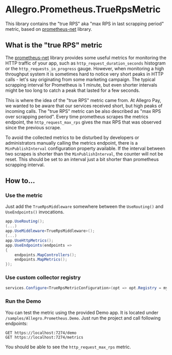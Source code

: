 # Allegro.Prometheus.TrueRpsMetric

This library contains the "true RPS" aka "max RPS in last scrapping period" metric, based on [prometheus-net](https://github.com/prometheus-net/prometheus-net) library.

## What is the "true RPS" metric

The [prometheus-net](https://github.com/prometheus-net/prometheus-net) library provides some useful metrics for monitoring the HTTP traffic
of your app, such as `http_request_duration_seconds` histogram or the `http_requests_in_progress` gauge. However, when monitoring a high
throughput system it is sometimes hard to notice very short peaks in HTTP calls - let's say originating from some marketing campaign.
The typical scrapping interval for Prometheus is 1 minute, but even shorter intervals might be too long to catch a peak that lasted for
a few seconds.

This is where the idea of the "true RPS" metric came from. At Allegro Pay, we wanted to be aware that our services received short, but high
peaks of incoming calls. The "true RPS" metric can be also described as "max RPS over scrapping period". Every time prometheus scrapes
the metrics endpoint, the `http_request_max_rps` gives the max RPS that was observed since the previous scrape. 

To avoid the collected metrics to be disturbed by developers or administrators manually calling the metrics endpoint, there is 
a `MinPublishInterval` configuration property available. If the interval between two scrapes is shorter than the `MinPublishInterval`, 
the counter will not be reset. This should be set to an interval just a bit shorter than prometheus scrapping interval.

## How to...

### Use the metric

Just add the `TrueRpsMiddleware` somewhere between the `UseRouting()` and `UseEndpoints()` invocations.

```csharp
app.UseRouting();
(...)
app.UseMiddleware<TrueRpsMiddleware>();
(...)
app.UseHttpMetrics();
app.UseEndpoints(endpoints =>
{
    endpoints.MapControllers();
    endpoints.MapMetrics();
});
```

### Use custom collector registry

```csharp
services.Configure<TrueRpsMetricConfiguration>(opt => opt.Registry = myRegistry);
```

### Run the Demo

You can test the metric using the provided Demo app. It is located under `/samples/Allegro.Prometheus.Demo`. Just run the project and call following endpoints:

```
GET https://localhost:7274/demo
GET https://localhost:7274/metrics 
```

You should be able to see the `http_request_max_rps` metric.